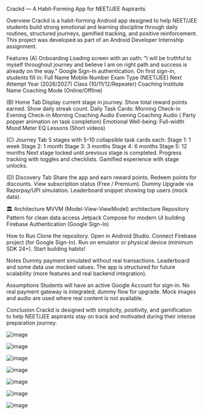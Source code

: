 Crackd — A Habit-Forming App for NEET/JEE Aspirants

Overview
Crackd is a habit-forming Android app designed to help NEET/JEE students build strong emotional and learning discipline through daily routines, structured journeys, gamified tracking, and positive reinforcement.
This project was developed as part of an Android Developer Internship assignment.

 Features
(A) Onboarding
Loading screen with an oath: "I will be truthful to myself throughout journey and believe I am on right path and success is already on the way."
Google Sign-In authentication.
On first sign-in, students fill in:
Full Name
Mobile Number
Exam Type (NEET/JEE)
Next Attempt Year (2026/2027)
Class (10/11/12/Repeater)
Coaching Institute Name
Coaching Mode (Online/Offline)

(B) Home Tab
Display current stage in journey.
Show total reward points earned.
Show daily streak count.
Daily Task Cards:
Morning Check-in
Evening Check-in
Morning Coaching Audio
Evening Coaching Audio
( Party popper animation on task completion)
Emotional Well-being:
Full-width Mood Meter
EQ Lessons (Short videos)

(C) Journey Tab
5 stages with 5–10 collapsible task cards each:
Stage 1: 1 week
Stage 2: 1 month
Stage 3: 3 months
Stage 4: 6 months
Stage 5: 12 months
Next stage locked until previous stage is completed.
Progress tracking with toggles and checklists.
Gamified experience with stage unlocks.

(D) Discovery Tab
Share the app and earn reward points.
Redeem points for discounts.
View subscription status (Free / Premium).
Dummy Upgrade via Razorpay/UPI simulation.
Leaderboard snippet showing top users (mock data).

🏛 Architecture
MVVM (Model-View-ViewModel) architecture
Repository Pattern for clean data access
Jetpack Compose for modern UI building
Firebase Authentication (Google Sign-In)

 How to Run
Clone the repository.
Open in Android Studio.
Connect Firebase project (for Google Sign-In).
Run on emulator or physical device (minimum SDK 24+).
Start building habits! 

 Notes
Dummy payment simulated without real transactions.
Leaderboard and some data use mocked values.
The app is structured for future scalability (more features and real backend integration).

 Assumptions
Students will have an active Google Account for sign-in.
No real payment gateway is integrated; dummy flow for upgrade.
Mock images and audio are used where real content is not available.

 Conclusion
Crackd is designed with simplicity, positivity, and gamification to help NEET/JEE aspirants stay on track and motivated during their intense preparation journey. 

![image](https://github.com/user-attachments/assets/f4540b98-78ca-4e4a-82a1-832175e1b954)

![image](https://github.com/user-attachments/assets/cf985b02-f20f-438c-b051-f4d15b91f8c0)

![image](https://github.com/user-attachments/assets/81107e8e-4373-4cf9-93df-34ebc8af8b96)

![image](https://github.com/user-attachments/assets/16dfe445-6f89-4aad-ba2f-16834bfc83b5)

![image](https://github.com/user-attachments/assets/85c7c92f-e43c-4b94-924f-5825b0319154)

![image](https://github.com/user-attachments/assets/a3e26415-b4a8-467f-94aa-172644517cde)

![image](https://github.com/user-attachments/assets/c9962153-537e-4782-bedb-1ed7366a8ba9)
